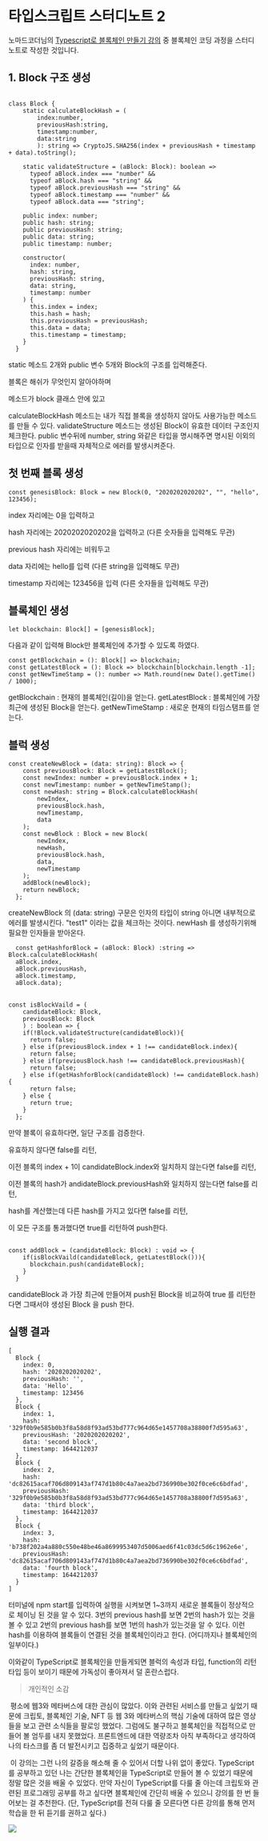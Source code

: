 # 타입스크립트 스터디노트 2
 노마드코더님의 [Typescript로 블록체인 만들기 강의](https://nomadcoders.co/typescript-for-beginners/lobby) 중 블록체인 코딩 과정을 스터디 노트로 작성한 것입니다.



## 1. Block 구조 생성

```

class Block {
    static calculateBlockHash = (
        index:number, 
        previousHash:string, 
        timestamp:number, 
        data:string
        ): string => CryptoJS.SHA256(index + previousHash + timestamp + data).toString();

    static validateStructure = (aBlock: Block): boolean => 
      typeof aBlock.index === "number" && 
      typeof aBlock.hash === "string" && 
      typeof aBlock.previousHash === "string" &&
      typeof aBlock.timestamp === "number" &&
      typeof aBlock.data === "string";

    public index: number;
    public hash: string;
    public previousHash: string;
    public data: string;
    public timestamp: number;

    constructor(
      index: number,
      hash: string,
      previousHash: string,
      data: string,
      timestamp: number
    ) {
      this.index = index;
      this.hash = hash;
      this.previousHash = previousHash;
      this.data = data;
      this.timestamp = timestamp;
    }
  }
```

static 메소드 2개와 public 변수 5개와 Block의 구조를 입력해준다.

블록은 해쉬가 무엇인지 알아야하며

메소드가 block 클래스 안에 있고




calculateBlockHash 메소드는 내가 직접 블록을 생성하지 않아도 사용가능한 메소드를 만들 수 있다.
validateStructure 메소드는 생성된 Block이 유효한 데이터 구조인지 체크한다.
public 변수뒤에 number, string 와같은 타입을 명시해주면 명시된 이외의 타입으로
인자를 받을때 자체적으로 에러를 발생시켜준다.



## 첫 번째 블록 생성

```
const genesisBlock: Block = new Block(0, "2020202020202", "", "hello", 123456);
```

index 자리에는 0을 입력하고

hash 자리에는 2020202020202을 입력하고 (다른 숫자들을 입력해도 무관)

previous hash 자리에는 비워두고

data 자리에는 hello를 입력 (다른 string을 입력해도 무관)

timestamp 자리에는 123456을 입력 (다른 숫자들을 입력해도 무관)



## 블록체인 생성

```
let blockchain: Block[] = [genesisBlock];
```

다음과 같이 입력해 Block만 블록체인에 추가할 수 있도록 하였다.

```
const getBlockchain = (): Block[] => blockchain;
const getLatestBlock = (): Block => blockchain[blockchain.length -1];
const getNewTimeStamp = (): number => Math.round(new Date().getTime() / 1000);
```

getBlockchain : 현재의 블록체인(길이)을 얻는다.
getLatestBlock : 블록체인에 가장 최근에 생성된 Block을 얻는다.
getNewTimeStamp : 새로운 현재의 타임스탬프를 얻는다.



## 블럭 생성

```
const createNewBlock = (data: string): Block => {
    const previousBlock: Block = getLatestBlock();
    const newIndex: number = previousBlock.index + 1;
    const newTimestamp: number = getNewTimeStamp();
    const newHash: string = Block.calculateBlockHash(
        newIndex, 
        previousBlock.hash,
        newTimestamp,
        data
    );
    const newBlock : Block = new Block(
        newIndex,
        newHash,
        previousBlock.hash,
        data,
        newTimestamp
    );
    addBlock(newBlock);
    return newBlock;
  };
```

createNewBlock 의 (data: string) 구문은 인자의 타입이 string 아니면
내부적으로 에러를 발생시킨다. "test1" 이라는 값을 체크하는 것이다.
newHash 를 생성하기위해 필요한 인자들을 받아온다.





```
  const getHashforBlock = (aBlock: Block) :string => Block.calculateBlockHash(
  aBlock.index, 
  aBlock.previousHash, 
  aBlock.timestamp, 
  aBlock.data);
```



## 

```
const isBlockVaild = (
    candidateBlock: Block, 
    previousBlock: Block
    ) : boolean => {
    if(!Block.validateStructure(candidateBlock)){
      return false;
    } else if(previousBlock.index + 1 !== candidateBlock.index){
      return false;
    } else if(previousBlock.hash !== candidateBlock.previousHash){
      return false;
    } else if(getHashforBlock(candidateBlock) !== candidateBlock.hash) {
      return false;
    } else {
      return true;
    }
  };
```

만약 블록이 유효하다면, 일단 구조를 검증한다. 

유효하지 않다면 false를 리턴,

이전 블록의  index + 1이  candidateBlock.index와 일치하지 않는다면 false를 리턴,

이전 블록의 hash가 andidateBlock.previousHash와 일치하지 않는다면 false를 리턴,

hash를 계산했는데 다른 hash를 가지고 있다면 false를 리턴,

이 모든 구조를 통과했다면 true를 리턴하여 push한다.



## 

```
const addBlock = (candidateBlock: Block) : void => {
    if(isBlockVaild(candidateBlock, getLatestBlock())){
      blockchain.push(candidateBlock);
    }
  }
```

candidateBlock 과 가장 최근에 만들어져 push된 Block을 비교하여
true 를 리턴한다면 그때서야 생성된 Block 을 push 한다.



## 실행 결과

```
[
  Block {
    index: 0,
    hash: '2020202020202',
    previousHash: '',
    data: 'Hello',
    timestamp: 123456
  },
  Block {
    index: 1,
    hash: '329f0b9e585b0b3f8a58d8f93ad53bd777c964d65e1457708a38800f7d595a63',
    previousHash: '2020202020202',
    data: 'second block',
    timestamp: 1644212037
  },
  Block {
    index: 2,
    hash: 'dc82615acaf706d809143af747d1b80c4a7aea2bd736990be302f0ce6c6bdfad',
    previousHash: '329f0b9e585b0b3f8a58d8f93ad53bd777c964d65e1457708a38800f7d595a63',   
    data: 'third block',
    timestamp: 1644212037
  },
  Block {
    index: 3,
    hash: 'b738f202a4a880c550e48be46a8699953407d5006aed6f41c03dc5d6c1962e6e',
    previousHash: 'dc82615acaf706d809143af747d1b80c4a7aea2bd736990be302f0ce6c6bdfad',   
    data: 'fourth block',
    timestamp: 1644212037
  }
]
```

터미널에 npm start를 입력하여 실행을 시켜보면 1~3까지 새로운 블록들이 정상적으로 체이닝 된 것을 알 수 있다. 3번의 previous hash를 보면 2번의 hash가 있는 것을 볼 수 있고 2번의 previous hash를 보면 1번의 hash가 있는것을 알 수 있다. 이런 hash를 이용하여 블록들이 연결된 것을 블록체인이라고 한다. (어디까지나 블록체인의 일부이다.)

이와같이 TypeScript로 블록체인을 만들게되면 블럭의 속성과 타입, function의 리턴 타입 등이 보이기 때문에 가독성이 좋아져서 덜 혼란스럽다.



> 개인적인 소감

​	평소에 웹3와 메타버스에 대한 관심이 많았다. 이와 관련된 서비스를 만들고 싶었기 때문에 크립토, 블록체인 기술, NFT 등 웹 3와 메타버스의 핵심 기술에 대하여 많은 영상들을 보고 관련 소식들을 팔로잉 했었다. 그럼에도 불구하고 블록체인을 직접적으로 만들어 볼 엄두를 내지 못했었다. 프론트엔드에 대한 역량조차 아직 부족하다고 생각하여 나의 타스크를 좀 더 발전시키고 집중하고 싶었기 때문이다. 

​	이 강의는 그런 나의 갈증을 해소해 줄 수 있어서 더할 나위 없이 좋았다. TypeScript를 공부하고 있던 나는 간단한 블록체인을 TypeScript로 만들어 볼 수 있었기 때문에 정말 많은 것을 배울 수 있었다. 만약 자신이 TypeScript를 다룰 줄 아는데 크립토와 관련된 프로그래밍 공부를 하고 싶다면 블록체인에 간단히 배울 수 있으니 강의를 한 번 들어보는 걸 추천한다. (단, TypeScript를 전혀 다룰 줄 모른다면 다른 강의를 통해 먼저 학습을 한 뒤 듣기를 권하고 싶다.)



![](../images/README/TS수료증-16443346848941.png)



